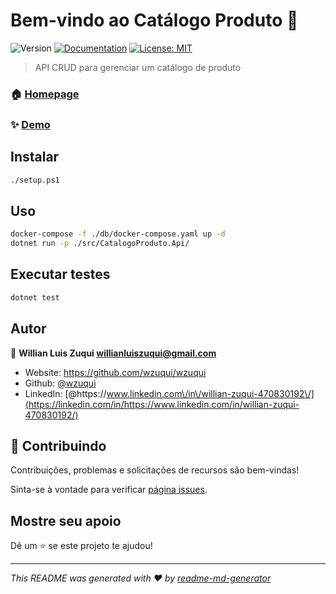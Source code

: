 # Bem-vindo ao Catálogo Produto 👋

![Version](https://img.shields.io/badge/version-1.0.0-blue.svg?cacheSeconds=2592000)
[![Documentation](https://img.shields.io/badge/documentation-yes-brightgreen.svg)](https://api.produto.willianluiszuqui.io/swagger)
[![License: MIT](https://img.shields.io/badge/License-MIT-yellow.svg)](https://opensource.org/licenses/MIT)

> API CRUD para gerenciar um catálogo de produto

### 🏠 [Homepage](https://api.produto.willianluiszuqui.io)

### ✨ [Demo](https://api.produto.willianluiszuqui.io/swagger)

## Instalar

```sh
./setup.ps1
```

## Uso

```sh
docker-compose -f ./db/docker-compose.yaml up -d
dotnet run -p ./src/CatalogoProduto.Api/
```

## Executar testes

```sh
dotnet test
```

## Autor

👤 **Willian Luis Zuqui <willianluiszuqui@gmail.com>**

- Website: https://github.com/wzuqui/wzuqui
- Github: [@wzuqui](https://github.com/wzuqui)
- LinkedIn: [@https:\/\/www.linkedin.com\/in\/willian-zuqui-470830192\/](https://linkedin.com/in/https://www.linkedin.com/in/willian-zuqui-470830192/)

## 🤝 Contribuindo

Contribuições, problemas e solicitações de recursos são bem-vindas!

Sinta-se à vontade para verificar [página issues](https://dev.azure.com/willianluiszuqui/Produto/_backlogs/backlog).

## Mostre seu apoio

Dê um ⭐️ se este projeto te ajudou!

---

_This README was generated with ❤️ by [readme-md-generator](https://github.com/kefranabg/readme-md-generator)_
